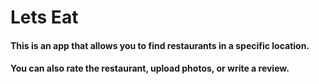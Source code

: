# Lets Eat

#### This is an app that allows you to find restaurants in a specific location. 
#### You can also rate the restaurant, upload photos, or write a review.
